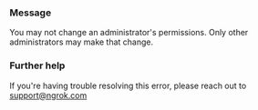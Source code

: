 
### Message
You may not change an administrator's permissions. Only other administrators may make that change.

### Further help
If you're having trouble resolving this error, please reach out to [support@ngrok.com](mailto:support@ngrok.com?subject=Help%20with%20ERR_NGROK_6606)

